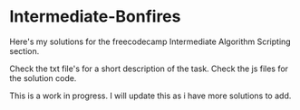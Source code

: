 # Intermediate-Bonfires

Here's my solutions for the freecodecamp Intermediate Algorithm Scripting section.

Check the txt file's for a short description of the task. Check the js files for the solution code. 

This is a work in progress. I will update this as i have more solutions to add.
